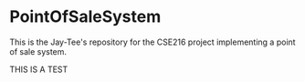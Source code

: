 # PointOfSaleSystem
This is the Jay-Tee's repository for the CSE216 project implementing a point of sale system.

THIS IS A TEST
